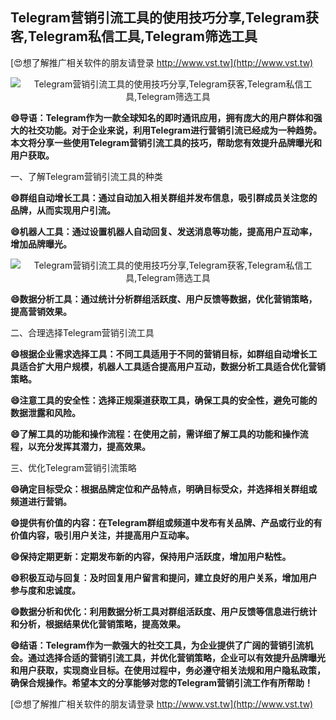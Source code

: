 ## **Telegram营销引流工具的使用技巧分享,Telegram获客,Telegram私信工具,Telegram筛选工具**

[😍想了解推广相关软件的朋友请登录 http://www.vst.tw](http://www.vst.tw)

 <center><img src="https://vst.tw/MP4/tuiguang/png/4.png" alt="Telegram营销引流工具的使用技巧分享,Telegram获客,Telegram私信工具,Telegram筛选工具"></center>

**😄导语：Telegram作为一款全球知名的即时通讯应用，拥有庞大的用户群体和强大的社交功能。对于企业来说，利用Telegram进行营销引流已经成为一种趋势。本文将分享一些使用Telegram营销引流工具的技巧，帮助您有效提升品牌曝光和用户获取。**

一、了解Telegram营销引流工具的种类

**😄群组自动增长工具：通过自动加入相关群组并发布信息，吸引群成员关注您的品牌，从而实现用户引流。**

**😄机器人工具：通过设置机器人自动回复、发送消息等功能，提高用户互动率，增加品牌曝光。**

 <center><img src="https://vst.tw/MP4/tuiguang/png/5.png" alt="Telegram营销引流工具的使用技巧分享,Telegram获客,Telegram私信工具,Telegram筛选工具"></center>

**😄数据分析工具：通过统计分析群组活跃度、用户反馈等数据，优化营销策略，提高营销效果。**

二、合理选择Telegram营销引流工具

**😄根据企业需求选择工具：不同工具适用于不同的营销目标，如群组自动增长工具适合扩大用户规模，机器人工具适合提高用户互动，数据分析工具适合优化营销策略。**

**😄注意工具的安全性：选择正规渠道获取工具，确保工具的安全性，避免可能的数据泄露和风险。**

**😄了解工具的功能和操作流程：在使用之前，需详细了解工具的功能和操作流程，以充分发挥其潜力，提高效果。**

三、优化Telegram营销引流策略

**😄确定目标受众：根据品牌定位和产品特点，明确目标受众，并选择相关群组或频道进行营销。**

**😄提供有价值的内容：在Telegram群组或频道中发布有关品牌、产品或行业的有价值内容，吸引用户关注，并提高用户互动率。**

**😄保持定期更新：定期发布新的内容，保持用户活跃度，增加用户粘性。**

**😄积极互动与回复：及时回复用户留言和提问，建立良好的用户关系，增加用户参与度和忠诚度。**

**😄数据分析和优化：利用数据分析工具对群组活跃度、用户反馈等信息进行统计和分析，根据结果优化营销策略，提高效果。**

**😄结语：Telegram作为一款强大的社交工具，为企业提供了广阔的营销引流机会。通过选择合适的营销引流工具，并优化营销策略，企业可以有效提升品牌曝光和用户获取，实现商业目标。在使用过程中，务必遵守相关法规和用户隐私政策，确保合规操作。希望本文的分享能够对您的Telegram营销引流工作有所帮助！**

[😍想了解推广相关软件的朋友请登录 http://www.vst.tw](http://www.vst.tw)



